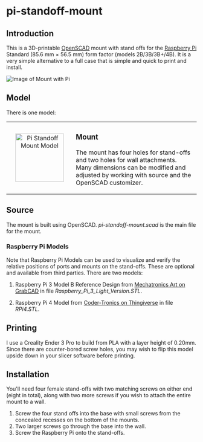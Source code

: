 # pi-standoff-mount

## Introduction

This is a 3D-printable [OpenSCAD](https://openscad.org/) mount with stand
offs for the [Raspberry Pi](https://www.raspberrypi.org/) Standard (85.6 mm
× 56.5 mm) form factor (models 2B/3B/3B+/4B). It is a very simple alternative
to a full case that is simple and quick to print and install.

![Image of Mount with Pi](../media/media/mount-view.jpg?raw=true "Pi Standoff Mount with Pi")

## Model

There is one model:

<div class="model" data-name="Pi Standoff Mount" data-icon-size="128" data-left-icon="pi-standoff-mount.icon.png" data-left="pi-standoff-mount.stl"><!-- expanded by annotate-model --><table align="center" width="100%"><tbody><tr width="100%"><td align="center" width="160" height="160"><a href="../media/media/pi-standoff-mount" target="_blank" title="View Pi Standoff Mount Model"><img src="../media/media/pi-standoff-mount.icon.png" alt="Pi Standoff Mount Model" width="128" height="128" /></a></td><td>

### Mount

The mount has four holes for stand-offs and two holes for wall attachments. Many dimensions
can be modified and adjusted by working with source and the OpenSCAD customizer.

</td></tr></tbody></table></div>

## Source

The mount is built using OpenSCAD. *pi-standoff-mount.scad* is the main
file for the mount.

### Raspberry Pi Models

Note that Raspberry Pi Models can be used to visualize and verify the relative
positions of ports and mounts on the stand-offs. These are optional and
available from third parties. There are two models:

1.  Raspberry Pi 3 Model B Reference Design from [Mechatronics Art on GrabCAD](https://grabcad.com/library/raspberry-pi-3-reference-design-model-b-rpi-raspberrypi-raspberry-pi-1)
    in file *Raspberry\_Pi\_3\_Light\_Version.STL*.

2.  Raspberry Pi 4 Model from [Coder-Tronics on Thingiverse](https://www.thingiverse.com/thing:3732868)
    in file *RPi4.STL*.

## Printing

I use a Creality Ender 3 Pro to build from PLA with a layer height of 0.20mm.
Since there are counter-bored screw holes, you may wish to flip this model
upside down in your slicer software before printing.

## Installation

You'll need four female stand-offs with two matching screws on either end
(eight in total), along with two more screws if you wish to attach the
entire mount to a wall.

1.  Screw the four stand offs into the base with small screws from the
    concealed recesses on the bottom of the mounts.
2.  Two larger screws go through the base into the wall.
3.  Screw the Raspberry Pi onto the stand-offs.
